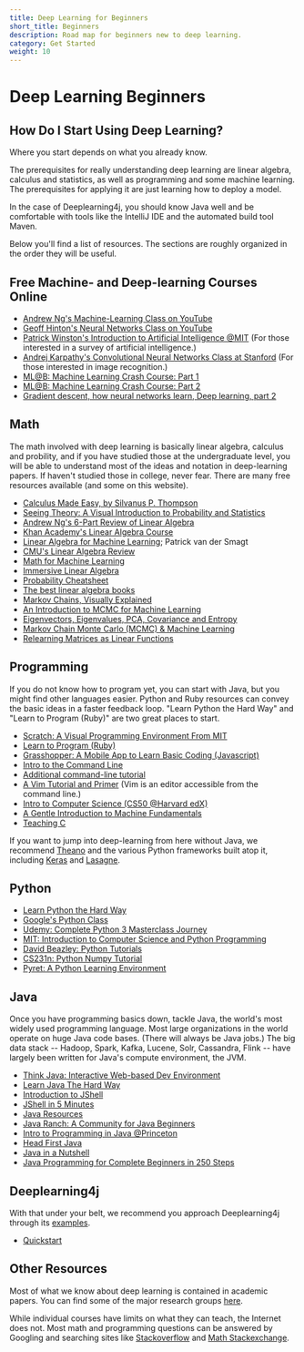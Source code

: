 ```yaml
---
title: Deep Learning for Beginners
short_title: Beginners
description: Road map for beginners new to deep learning.
category: Get Started
weight: 10
---
```


# Deep Learning Beginners

## How Do I Start Using Deep Learning?

Where you start depends on what you already know.

The prerequisites for really understanding deep learning are linear algebra, calculus and statistics, as well as programming and some machine learning. The prerequisites for applying it are just learning how to deploy a model.

In the case of Deeplearning4j, you should know Java well and be comfortable with tools like the IntelliJ IDE and the automated build tool Maven.

Below you'll find a list of resources. The sections are roughly organized in the order they will be useful.

## Free Machine- and Deep-learning Courses Online

* [Andrew Ng's Machine-Learning Class on YouTube](https://www.youtube.com/watch?v=qeHZOdmJvFU) 
* [Geoff Hinton's Neural Networks Class on YouTube](https://youtu.be/2fRnHVVLf1Y) 
* [Patrick Winston's Introduction to Artificial Intelligence @MIT](http://ocw.mit.edu/courses/electrical-engineering-and-computer-science/6-034-artificial-intelligence-fall-2010/) \(For those interested in a survey of artificial intelligence.\)
* [Andrej Karpathy's Convolutional Neural Networks Class at Stanford](http://cs231n.github.io) \(For those interested in image recognition.\)
* [ML@B: Machine Learning Crash Course: Part 1](https://medium.com/@ml.at.berkeley/machine-learning-crash-course-part-1-9377322b3042)
* [ML@B: Machine Learning Crash Course: Part 2](https://medium.com/@ml.at.berkeley/machine-learning-crash-course-part-2-3046b4a7f943)
* [Gradient descent, how neural networks learn, Deep learning, part 2](https://www.youtube.com/watch?v=IHZwWFHWa-w&feature=youtu.be)

## Math

The math involved with deep learning is basically linear algebra, calculus and probility, and if you have studied those at the undergraduate level, you will be able to understand most of the ideas and notation in deep-learning papers. If haven't studied those in college, never fear. There are many free resources available \(and some on this website\).

* [Calculus Made Easy, by Silvanus P. Thompson](http://www.gutenberg.org/ebooks/33283?msg=welcome_stranger)
* [Seeing Theory: A Visual Introduction to Probability and Statistics](http://students.brown.edu/seeing-theory/)
* [Andrew Ng's 6-Part Review of Linear Algebra](https://www.youtube.com/watch?v=Dft1cqjwlXE&list=PLLssT5z_DsK-h9vYZkQkYNWcItqhlRJLN&index=12)
* [Khan Academy's Linear Algebra Course](https://www.khanacademy.org/math/linear-algebra)
* [Linear Algebra for Machine Learning](https://www.youtube.com/watch?v=jBSzA9q3MNU&list=PLEWvoPoEuU6FwbGWYjBfkOIHZIuGSaQET&index=2); Patrick van der Smagt
* [CMU's Linear Algebra Review](http://www.cs.cmu.edu/~zkolter/course/linalg/outline.html)
* [Math for Machine Learning](https://www.umiacs.umd.edu/~hal/courses/2013S_ML/math4ml.pdf)
* [Immersive Linear Algebra](http://immersivemath.com/ila/learnmore.html)
* [Probability Cheatsheet](https://static1.squarespace.com/static/54bf3241e4b0f0d81bf7ff36/t/55e9494fe4b011aed10e48e5/1441352015658/probability_cheatsheet.pdf)
* [The best linear algebra books](https://begriffs.com/posts/2016-07-24-best-linear-algebra-books.html)
* [Markov Chains, Visually Explained](http://setosa.io/ev/markov-chains/)
* [An Introduction to MCMC for Machine Learning](http://citeseerx.ist.psu.edu/viewdoc/download?doi=10.1.1.13.7133&rep=rep1&type=pdf)
* [Eigenvectors, Eigenvalues, PCA, Covariance and Entropy](https://skymind.ai/wiki/eigenvector)
* [Markov Chain Monte Carlo \(MCMC\) & Machine Learning](https://skymind.ai/wiki/markov-chain-monte-carlo)
* [Relearning Matrices as Linear Functions](https://www.dhruvonmath.com/2018/12/31/matrices/)

## Programming

If you do not know how to program yet, you can start with Java, but you might find other languages easier. Python and Ruby resources can convey the basic ideas in a faster feedback loop. "Learn Python the Hard Way" and "Learn to Program \(Ruby\)" are two great places to start.

* [Scratch: A Visual Programming Environment From MIT](https://scratch.mit.edu/)
* [Learn to Program \(Ruby\)](https://pine.fm/LearnToProgram/)
* [Grasshopper: A Mobile App to Learn Basic Coding \(Javascript\)](https://grasshopper.codes/)
* [Intro to the Command Line](https://www.computervillage.org/articles/CommandLine.pdf)
* [Additional command-line tutorial](http://www.learnenough.com/command-line)
* [A Vim Tutorial and Primer](https://danielmiessler.com/study/vim/) \(Vim is an editor accessible from the command line.\)
* [Intro to Computer Science \(CS50 @Harvard edX\)](https://www.edx.org/course/introduction-computer-science-harvardx-cs50x)
* [A Gentle Introduction to Machine Fundamentals](https://marijnhaverbeke.nl/turtle/)
* [Teaching C](https://blog.regehr.org/archives/1393)

If you want to jump into deep-learning from here without Java, we recommend [Theano](http://deeplearning.net/software/theano/) and the various Python frameworks built atop it, including [Keras](https://github.com/fchollet/keras) and [Lasagne](https://github.com/Lasagne/Lasagne).

## Python

* [Learn Python the Hard Way](http://learnpythonthehardway.org/)
* [Google's Python Class](https://developers.google.com/edu/python/)
* [Udemy: Complete Python 3 Masterclass Journey](https://www.udemy.com/complete-python-3-masterclass-journey/)
* [MIT: Introduction to Computer Science and Python Programming](https://ocw.mit.edu/courses/electrical-engineering-and-computer-science/6-0001-introduction-to-computer-science-and-programming-in-python-fall-2016/) 
* [David Beazley: Python Tutorials](http://www.dabeaz.com/tutorials.html)
* [CS231n: Python Numpy Tutorial](http://cs231n.github.io/python-numpy-tutorial/)
* [Pyret: A Python Learning Environment](https://www.pyret.org/)

## Java

Once you have programming basics down, tackle Java, the world's most widely used programming language. Most large organizations in the world operate on huge Java code bases. \(There will always be Java jobs.\) The big data stack -- Hadoop, Spark, Kafka, Lucene, Solr, Cassandra, Flink -- have largely been written for Java's compute environment, the JVM.

* [Think Java: Interactive Web-based Dev Environment](https://books.trinket.io/thinkjava/)
* [Learn Java The Hard Way](https://learnjavathehardway.org/)
* [Introduction to JShell](https://docs.oracle.com/javase/10/jshell/introduction-jshell.htm#JSHEL-GUID-630F27C8-1195-4989-9F6B-2C51D46F52C8)
* [JShell in 5 Minutes](https://dzone.com/articles/jshell-in-five-minutes)
* [Java Resources](http://wiht.link/java-resources)
* [Java Ranch: A Community for Java Beginners](http://javaranch.com/)
* [Intro to Programming in Java @Princeton](http://introcs.cs.princeton.edu/java/home/)
* [Head First Java](http://www.amazon.com/gp/product/0596009208)
* [Java in a Nutshell](http://www.amazon.com/gp/product/1449370829)
* [Java Programming for Complete Beginners in 250 Steps](https://www.udemy.com/java-tutorial/)

## Deeplearning4j

With that under your belt, we recommend you approach Deeplearning4j through its [examples](https://github.com/eclipse/deeplearning4j-examples).

* [Quickstart](quickstart/)

## Other Resources

Most of what we know about deep learning is contained in academic papers. You can find some of the major research groups [here](https://skymind.ai/wiki/machine-learning-research-groups-labs).

While individual courses have limits on what they can teach, the Internet does not. Most math and programming questions can be answered by Googling and searching sites like [Stackoverflow](https://stackoverflow.com) and [Math Stackexchange](https://math.stackexchange.com/).

